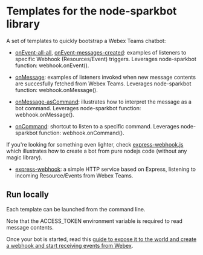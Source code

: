 # Templates for the node-sparkbot library

A set of templates to quickly bootstrap a Webex Teams chatbot:

- [onEvent-all-all](onEvent-all-all.js), [onEvent-messages-created](onEvent-messages-created.js): examples of listeners to specific Webhook (Resources/Event) triggers. Leverages node-sparkbot function: webhook.onEvent().

- [onMessage](onMessage.js): examples of listeners invoked when new message contents are succesfully fetched from Webex Teams. Leverages node-sparkbot function: webhook.onMessage(). 

- [onMessage-asCommand](onMessage-asCommand.js): illustrates how to interpret the message as a bot command. Leverages node-sparkbot function: webhook.onMessage().

- [onCommand](onCommand.js): shortcut to listen to a specific command. Leverages node-sparkbot function: webhook.onCommand().


If you're looking for something even lighter, check [express-webhook.js](express-webhook.js) which illustrates how to create a bot from pure nodejs code (without any magic library).

- [express-webhook](express-webhook.js): a simple HTTP service based on Express, listening to incoming Resource/Events from Webex Teams.


## Run locally

Each template can be launched from the command line.

Note that the ACCESS_TOKEN environment variable is required to read message contents.

Once your bot is started, read this [guide to expose it to the world and create a webhook and start receiving events from Webex](../docs/README.md).



 